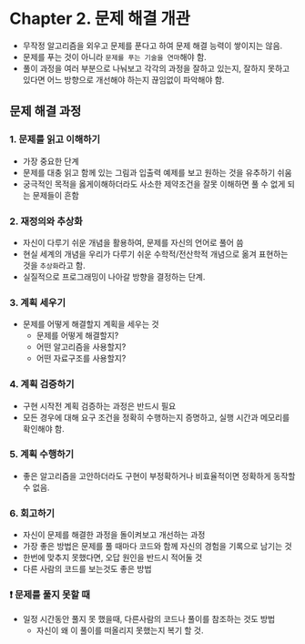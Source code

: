 # Chapter 2. 문제 해결 개관

- 무작정 알고리즘을 외우고 문제를 푼다고 하여 문제 해결 능력이 쌓이지는 않음.
- 문제를 푸는 것이 아니라 `문제를 푸는 기술을 연마`해야 함.
- 풀이 과정을 여러 부분으로 나눠보고 각각의 과정을 잘하고 있는지, 잘하지 못하고 있다면 어느 방향으로 개선해야 하는지 끊임없이 파악해야 함.

## 문제 해결 과정

### 1. 문제를 읽고 이해하기

- 가장 중요한 단계
- 문제를 대충 읽고 함께 있는 그림과 입출력 예제를 보고 원하는 것을 유추하기 쉬움
- 궁극적인 목적을 옳게이해하더라도 사소한 제약조건을 잘못 이해하면 풀 수 없게 되는 문제들이 흔함

### 2. 재정의와 추상화

- 자신이 다루기 쉬운 개념을 활용하여, 문제를 자신의 언어로 풀어 씀
- 현실 세계의 개념을 우리가 다루기 쉬운 수학적/전산학적 개념으로 옮겨 표현하는 것을 `추상화`라고 함.
- 실질적으로 프로그래밍이 나아갈 방향을 결정하는 단계.

### 3. 계획 세우기

- 문제를 어떻게 해결할지 계획을 세우는 것
    - 문제를 어떻게 해결할지?
    - 어떤 알고리즘을 사용할지?
    - 어떤 자료구조를 사용할지?

### 4. 계획 검증하기

- 구현 시작전 계획 검증하는 과정은 반드시 필요
- 모든 경우에 대해 요구 조건을 정확히 수행하는지 증명하고, 실행 시간과 메모리를 확인해야 함.

### 5. 계획 수행하기

- 좋은 알고리즘을 고안하더라도 구현이 부정확하거나 비효율적이면 정확하게 동작할 수 없음.

### 6. 회고하기

- 자신이 문제를 해결한 과정을 돌이켜보고 개선하는 과정
- 가장 좋은 방법은 문제를 풀 때마다 코드와 함께 자신의 경험을 기록으로 남기는 것
- 한번에 맞추지 못했다면, 오답 원인을 반드시 적어둘 것
- 다른 사람의 코드를 보는것도 좋은 방법

### ❗ 문제를 풀지 못할 때

- 일정 시간동안 풀지 못 했을때, 다른사람의 코드나 풀이를 참조하는 것도 방법
    - 자신이 왜 이 풀이를 떠올리지 못했는지 복기 할 것.
